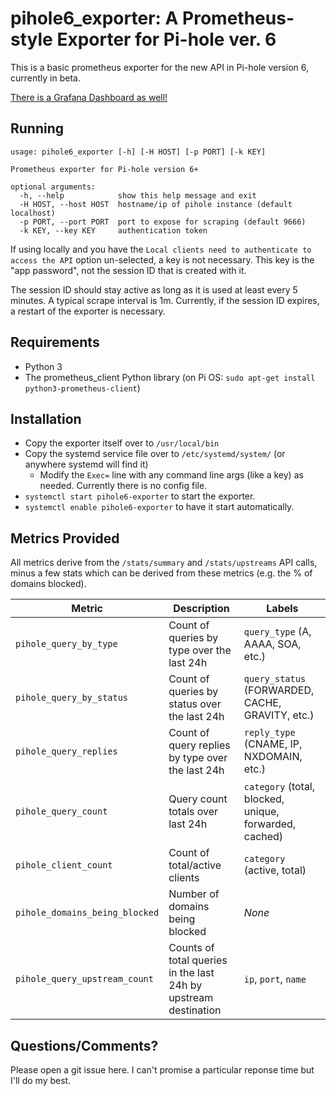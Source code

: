 # pihole6_exporter: A Prometheus-style Exporter for Pi-hole ver. 6

This is a basic prometheus exporter for the new API in Pi-hole version 6, currently in beta.

[There is a Grafana Dashboard as well!](https://grafana.com/grafana/dashboards/20999-pi-hole-ver6-stats/)

## Running

```
usage: pihole6_exporter [-h] [-H HOST] [-p PORT] [-k KEY]

Prometheus exporter for Pi-hole version 6+

optional arguments:
  -h, --help            show this help message and exit
  -H HOST, --host HOST  hostname/ip of pihole instance (default localhost)
  -p PORT, --port PORT  port to expose for scraping (default 9666)
  -k KEY, --key KEY     authentication token
```

If using locally and you have the `Local clients need to authenticate to access the API` option un-selected, a key is not necessary.  This key is the "app password", not the session ID that is created with it.

The session ID should stay active as long as it is used at least every 5 minutes.  A typical scrape interval is 1m.  Currently, if the session ID expires, a restart of the exporter is necessary.

## Requirements

* Python 3
* The prometheus_client Python library (on Pi OS: `sudo apt-get install python3-prometheus-client`)

## Installation

* Copy the exporter itself over to `/usr/local/bin`
* Copy the systemd service file over to `/etc/systemd/system/` (or anywhere systemd will find it)
    * Modify the `Exec=` line with any command line args (like a key) as needed.  Currently there is no config file.  
* `systemctl start pihole6-exporter` to start the exporter.
* `systemctl enable pihole6-exporter` to have it start automatically.

## Metrics Provided

All metrics derive from the `/stats/summary` and `/stats/upstreams` API calls, minus a few stats which can be derived from these metrics (e.g. the % of domains blocked).

| Metric | Description | Labels |
|--------|-------------|--------|
| `pihole_query_by_type` | Count of queries by type over the last 24h | `query_type` (A, AAAA, SOA, etc.) |
| `pihole_query_by_status` | Count of queries by status over the last 24h | `query_status` (FORWARDED, CACHE, GRAVITY, etc.) |
| `pihole_query_replies` | Count of query replies by type over the last 24h | `reply_type` (CNAME, IP, NXDOMAIN, etc.) |
| `pihole_query_count` | Query count totals over last 24h | `category` (total, blocked, unique, forwarded, cached) |
| `pihole_client_count` | Count of total/active clients | `category` (active, total) |
| `pihole_domains_being_blocked` | Number of domains being blocked | *None* |
| `pihole_query_upstream_count` | Counts of total queries in the last 24h by upstream destination | `ip`, `port`, `name` |

## Questions/Comments?

Please open a git issue here.  I can't promise a particular reponse time but I'll do my best.

